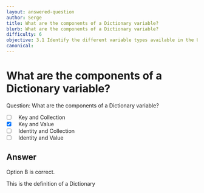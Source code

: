 ```yaml
---
layout: answered-question
author: Serge
title: What are the components of a Dictionary variable?
blurb: What are the components of a Dictionary variable?
difficulty: 6
objective: 3.1 Identify the different variable types available in the UiPath Studio Variables panel
canonical: 
---
```


<h1>What are the components of a Dictionary variable?</h1>

Question:  What are the components of a Dictionary variable?

 - [ ] &nbsp;  Key and Collection
 - [X] &nbsp;  Key and Value
 - [ ] &nbsp;  Identity and Collection
 - [ ] &nbsp;  Identity and Value

## Answer

Option B is correct.

This is the definition of a Dictionary

